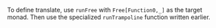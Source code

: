 To define translate, use `runFree` with `Free[Function0,_]` as the target monad. Then use the
specialized `runTrampoline` function written earlier.
